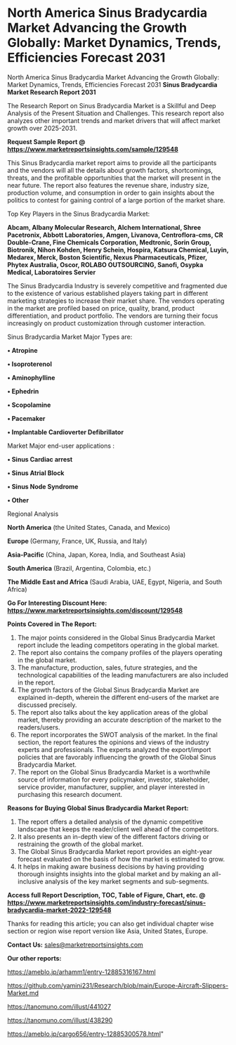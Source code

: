 # North America Sinus Bradycardia Market Advancing the Growth Globally: Market Dynamics, Trends, Efficiencies Forecast 2031
North America Sinus Bradycardia Market Advancing the Growth Globally: Market Dynamics, Trends, Efficiencies Forecast 2031
<strong>Sinus Bradycardia Market Research Report 2031</strong>

The Research Report on Sinus Bradycardia Market is a Skillful and Deep Analysis of the Present Situation and Challenges. This research report also analyzes other important trends and market drivers that will affect market growth over 2025-2031.

<strong>Request Sample Report @ <a href=https://www.marketreportsinsights.com/sample/129548>https://www.marketreportsinsights.com/sample/129548</a></strong>

This Sinus Bradycardia market report aims to provide all the participants and the vendors will all the details about growth factors, shortcomings, threats, and the profitable opportunities that the market will present in the near future. The report also features the revenue share, industry size, production volume, and consumption in order to gain insights about the politics to contest for gaining control of a large portion of the market share.

Top Key Players in the Sinus Bradycardia Market:

<strong>Abcam, Albany Molecular Research, Alchem International, Shree Pacetronix, Abbott Laboratories, Amgen, Livanova, Centroflora-cms, CR Double-Crane, Fine Chemicals Corporation, Medtronic, Sorin Group, Biotronik, Nihon Kohden, Henry Schein, Hospira, Katsura Chemical, Luyin, Medarex, Merck, Boston Scientific, Nexus Pharmaceuticals, Pfizer, Phytex Australia, Oscor, ROLABO OUTSOURCING, Sanofi, Osypka Medical, Laboratoires Servier</strong>

The Sinus Bradycardia Industry is severely competitive and fragmented due to the existence of various established players taking part in different marketing strategies to increase their market share. The vendors operating in the market are profiled based on price, quality, brand, product differentiation, and product portfolio. The vendors are turning their focus increasingly on product customization through customer interaction.

Sinus Bradycardia Market Major Types are:

<strong>• Atropine

• Isoproterenol

• Aminophylline

• Ephedrin

• Scopolamine

• Pacemaker

• Implantable Cardioverter Defibrillator</strong>

Market Major end-user applications :

<strong>• Sinus Cardiac arrest

• Sinus Atrial Block

• Sinus Node Syndrome

• Other</strong>

Regional Analysis

</u><strong><b>North America</b></strong> (the United States, Canada, and Mexico)

<strong><b>Europe </b></strong>(Germany, France, UK, Russia, and Italy)

<strong><b>Asia-Pacific</b></strong> (China, Japan, Korea, India, and Southeast Asia)

<strong><b>South America</b></strong> (Brazil, Argentina, Colombia, etc.)

<strong><b>The Middle East and Africa</b></strong> (Saudi Arabia, UAE, Egypt, Nigeria, and South Africa)

<strong>Go For Interesting Discount Here: <a href=https://www.marketreportsinsights.com/discount/129548>https://www.marketreportsinsights.com/discount/129548</a></strong>

<strong>Points Covered in The Report:</strong>
<ol>
  <li>The major points considered in the Global Sinus Bradycardia Market report include the leading competitors operating in the global market.</li>
  <li>The report also contains the company profiles of the players operating in the global market.</li>
  <li>The manufacture, production, sales, future strategies, and the technological capabilities of the leading manufacturers are also included in the report.</li>
  <li>The growth factors of the Global Sinus Bradycardia Market are explained in-depth, wherein the different end-users of the market are discussed precisely.</li>
  <li>The report also talks about the key application areas of the global market, thereby providing an accurate description of the market to the readers/users.</li>
  <li>The report incorporates the SWOT analysis of the market. In the final section, the report features the opinions and views of the industry experts and professionals. The experts analyzed the export/import policies that are favorably influencing the growth of the Global Sinus Bradycardia Market.</li>
  <li>The report on the Global Sinus Bradycardia Market is a worthwhile source of information for every policymaker, investor, stakeholder, service provider, manufacturer, supplier, and player interested in purchasing this research document.</li>
</ol>
<strong>Reasons for Buying Global Sinus Bradycardia Market Report:</strong>

<ol>
  <li>The report offers a detailed analysis of the dynamic competitive landscape that keeps the reader/client well ahead of the competitors.</li>
  <li>It also presents an in-depth view of the different factors driving or restraining the growth of the global market.</li>
  <li>The Global Sinus Bradycardia Market report provides an eight-year forecast evaluated on the basis of how the market is estimated to grow.</li>
  <li>It helps in making aware business decisions by having providing thorough insights insights into the global market and by making an all-inclusive analysis of the key market segments and sub-segments.</li>
</ol>
<strong>Access full Report Description, TOC, Table of Figure, Chart, etc. @ <a href=https://www.marketreportsinsights.com/industry-forecast/sinus-bradycardia-market-2022-129548>https://www.marketreportsinsights.com/industry-forecast/sinus-bradycardia-market-2022-129548</a></strong>


Thanks for reading this article; you can also get individual chapter wise section or region wise report version like Asia, United States, Europe.

<strong>Contact Us:</strong>
sales@marketreportsinsights.com

<strong>Our other reports:</strong>

<a href=https://ameblo.jp/arhamm1/entry-12885316167.html>https://ameblo.jp/arhamm1/entry-12885316167.html</a>

<a href=https://github.com/yamini231/Research/blob/main/Europe-Aircraft-Slippers-Market.md>https://github.com/yamini231/Research/blob/main/Europe-Aircraft-Slippers-Market.md</a>

<a href=https://tanomuno.com/illust/441027>https://tanomuno.com/illust/441027</a>

<a href=https://tanomuno.com/illust/438290>https://tanomuno.com/illust/438290</a>

<a href=https://ameblo.jp/cargo656/entry-12885300578.html>https://ameblo.jp/cargo656/entry-12885300578.html</a>"
